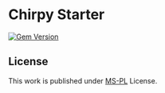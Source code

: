 # Chirpy Starter

[![Gem Version](https://img.shields.io/gem/v/jekyll-theme-chirpy)][gem]&nbsp;

## License

This work is published under [MS-PL][mit] License.

[gem]: https://rubygems.org/gems/jekyll-theme-chirpy
[chirpy]: https://github.com/cotes2020/jekyll-theme-chirpy/
[CD]: https://en.wikipedia.org/wiki/Continuous_deployment
[mit]: https://github.com/nwboog55/nwboog55.github.io/blob/main/LICENSE
